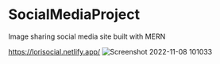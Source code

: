 # SocialMediaProject
Image sharing social media site built with MERN



https://lorisocial.netlify.app/
![Screenshot 2022-11-08 101033](https://user-images.githubusercontent.com/39773598/200642677-a0bb53b4-0cc3-46fd-bcd8-d2dc37d661ad.png)
